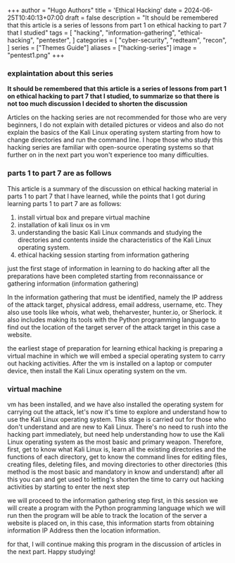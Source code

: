 +++
author = "Hugo Authors"
title = 'Ethical Hacking'
date = 2024-06-25T10:40:13+07:00
draft = false
description = "It should be remembered that this article is a series of lessons from part 1 on ethical hacking to part 7 that I studied"
tags = [
    "hacking",
    "information-gathering",
    "ethical-hacking",
    "pentester",
]
categories = [
    "cyber-security",
    "redteam",
    "recon",
]
series = ["Themes Guide"]
aliases = ["hacking-series"]
image = "pentest1.png"
+++

### explaintation about this series
**It should be remembered that this article is a series of lessons from part 1 on ethical hacking to part 7 that I studied, to summarize so that there is not too much discussion I decided to shorten the discussion**

Articles on the hacking series are not recommended for those who are very beginners, I do not explain with detailed pictures or videos and also do not explain the basics of the Kali Linux operating system starting from how to change directories and run the command line. I hope those who study this hacking series are familiar with open-source operating systems so that further on in the next part you won't experience too many difficulties.

### parts 1 to part 7 are as follows

This article is a summary of the discussion on ethical hacking material in parts 1 to part 7 that I have learned, while the points that I got during learning parts 1 to part 7 are as follows:

1. install virtual box and prepare virtual machine
2. installation of kali linux os in vm
3. understanding the basic Kali Linux commands and studying the directories and contents inside the characteristics of the Kali Linux operating system.
4. ethical hacking session starting from information gathering

just the first stage of information in learning to do hacking after all the preparations have been completed starting from reconnaissance or gathering information (information gathering)

In the information gathering that must be identified, namely the IP address of the attack target, physical address, email address, username, etc. They also use tools like whois, what web, theharvester, hunter.io, or Sherlock. it also includes making its tools with the Python programming language to find out the location of the target server of the attack target in this case a website.

the earliest stage of preparation for learning ethical hacking is preparing a virtual machine in which we will embed a special operating system to carry out hacking activities. After the vm is installed on a laptop or computer device, then install the Kali Linux operating system on the vm.

### virtual machine

vm has been installed, and we have also installed the operating system for carrying out the attack, let's now it's time to explore and understand how to use the Kali Linux operating system. This stage is carried out for those who don't understand and are new to Kali Linux. There's no need to rush into the hacking part immediately, but need help understanding how to use the Kali Linux operating system as the most basic and primary weapon. Therefore, first, get to know what Kali Linux is, learn all the existing directories and the functions of each directory, get to know the command lines for editing files, creating files, deleting files, and moving directories to other directories (this method is the most basic and mandatory in know and understand) after all this you can and get used to letting's shorten the time to carry out hacking activities by starting to enter the next step

we will proceed to the information gathering step first, in this session we will create a program with the Python programming language which we will run then the program will be able to track the location of the server a website is placed on, in this case, this information starts from obtaining information IP Address then the location information.

for that, I will continue making this program in the discussion of articles in the next part. Happy studying!